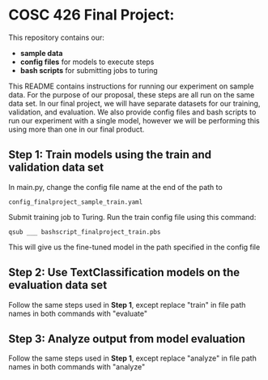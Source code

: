 # COSC 426 Final Project:
This repository contains our:
- **sample data**
- **config files** for models to execute steps
- **bash scripts** for submitting jobs to turing

This README contains instructions for running our experiment on sample data. For the purpose of our proposal, these steps are all run on the same data set. In our final project, we will have separate datasets for our training, validation, and evaluation. We also provide config files and bash scripts to run our experiment with a single model, however we will be performing this using more than one in our final product.

## Step 1: Train models using the train and validation data set
In main.py, change the config file name at the end of the path to
```
config_finalproject_sample_train.yaml
```
Submit training job to Turing. Run the train config file using this command:
```
qsub ___ bashscript_finalproject_train.pbs
```

This will give us the fine-tuned model in the path specified in the config file

## Step 2: Use TextClassification models on the evaluation data set

Follow the same steps used in **Step 1**, except replace "train" in file path names in both commands with "evaluate"

## Step 3: Analyze output from model evaluation
Follow the same steps used in **Step 1**, except replace "analyze" in file path names in both commands with "analyze"
